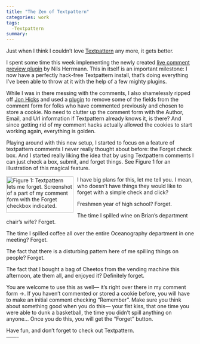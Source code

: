 ```yaml
---
title: "The Zen of Textpattern"
categories: work
tags:
  -Textpattern
summary: 
---
```

<p>Just when I think I couldn&#8217;t love <a href="http://textpattern.com">Textpattern</a> any more, it gets better.</p>

<p>I spent some time this week implementing the newly created <a href="http://www.nilshoerrmann.de/projekte/nhn_livecommentpreview">live comment preview plugin</a> by Nils Herrmann.  This in itself is an important milestone: I now have a perfectly hack-free Textpattern install, that&#8217;s doing everything I&#8217;ve been able to throw at it with the help of a few mighty plugins.  </p>

<p>While I was in there messing with the comments, I also shamelessly ripped off <a href="http://www.hicksdesign.co.uk/journal/textpattern-notes-comments-revisited">Jon Hicks</a> and used a <a href="http://textpattern.org/plugins/279/czgifcommentcookies">plugin</a> to remove some of the fields from the comment form for folks who have commented previously and chosen to store a cookie.  No need to clutter up the comment form with the Author, Email, and Url information if Textpattern already knows it, is there?  And since getting rid of my comment hacks actually allowed the cookies to start working again, everything is golden.</p>

<p>Playing around with this new setup, I started to focus on a feature of textpattern comments I never really thought about before: the Forget check box.  And I started really liking the idea that by using Textpattern comments I can just check a box, submit, and forget things.  See Figure 1 for an illustration of this magical feature.</p>

<p><img src="/images/6.jpg" alt="Figure 1: Textpattern lets me forget.  Screenshot of a part of my comment form with the Forget checkbox indicated." style="float:left;margin-right:10px;height:97px;width:180px" /></p>

<p>I have big plans for this, let me tell you.  I mean, who doesn&#8217;t have things they would like to forget with a simple check and click?</p>

<p>Freshmen year of high school? Forget.  </p>

<p>The time I spilled wine on Brian&#8217;s department chair&#8217;s wife?  Forget.</p>

<p>The time I spilled coffee all over the entire Oceanography department in one meeting? Forget.</p>

<p>The fact that there is a disturbing pattern here of me spilling things on people? Forget.</p>

<p>The fact that I bought a bag of Cheetos from the vending machine this afternoon, ate them all, and enjoyed it? Definitely forget.</p>

<p>You are welcome to use this as well&#8212; it&#8217;s right over there in my comment form &rarr;.  If you haven&#8217;t commented or stored a cookie before, you will have to make an initial comment checking &#8220;Remember&#8221;.  Make sure you think about something good when you do this&#8212; your fist kiss, that one time you were able to dunk a basketball, the time you didn&#8217;t spill anything on anyone&#8230;  Once you do this, you will get the &#8220;Forget&#8221; button.</p>

<p>Have fun, and don&#8217;t forget to check out Textpattern.<br />
&#8212;&#8212;-</p>
